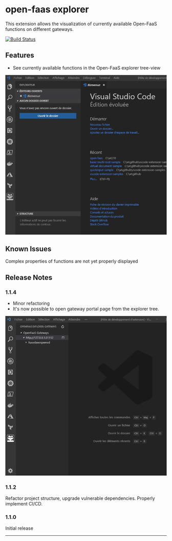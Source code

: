 # open-faas explorer

This extension allows the visualization of currently available Open-FaaS functions on different gateways.

[![Build Status](https://10lab.visualstudio.com/vscode-open-faas-explorer/_apis/build/status/efog.vscode-open-faas-explorer?branchName=master)](https://10lab.visualstudio.com/vscode-open-faas-explorer/_build/latest?definitionId=29&branchName=master)

## Features

- See currently available functions in the Open-FaaS explorer tree-view

![Main Feature](src/media/demo.gif)

## Known Issues

Complex properties of functions are not yet properly displayed

## Release Notes

### 1.1.4

- Minor refactoring
- It's now possible to open gateway portal page from the explorer tree.

![Open Gateway in Browser](src/media/demo2.gif)

### 1.1.2

Refactor project structure, upgrade vulnerable dependencies. Properly implement CI/CD.

### 1.1.0

Initial release

-----------------------------------------------------------------------------------------------------------
